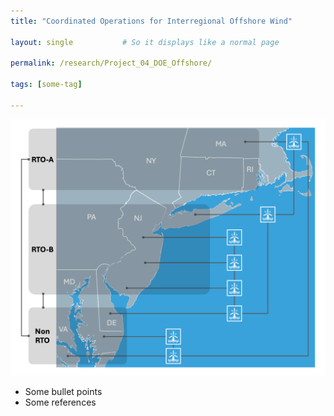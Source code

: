```yaml
---
title: "Coordinated Operations for Interregional Offshore Wind"

layout: single           # So it displays like a normal page

permalink: /research/Project_04_DOE_Offshore/ 

tags: [some-tag]

---
```

![An Example GIF](/assets/images/Project_04_Fig01_Title.gif)

- Some bullet points
- Some references
